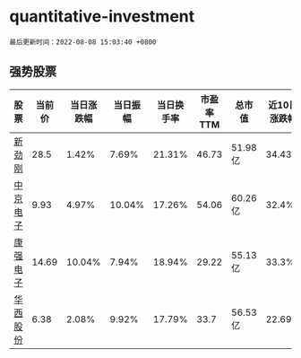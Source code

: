 # quantitative-investment

`最后更新时间：2022-08-08 15:03:40 +0800`

## 强势股票

|股票|当前价|当日涨跌幅|当日振幅|当日换手率|市盈率TTM|总市值|近10日涨跌幅|
|----|----|----|----|----|----|----|----|
|[新劲刚](https://xueqiu.com/S/SZ300629)|28.5|1.42%|7.69%|21.31%|46.73|51.98亿|34.43%|
|[中京电子](https://xueqiu.com/S/SZ002579)|9.93|4.97%|10.04%|17.26%|54.06|60.26亿|32.4%|
|[康强电子](https://xueqiu.com/S/SZ002119)|14.69|10.04%|7.94%|18.94%|29.22|55.13亿|33.3%|
|[华西股份](https://xueqiu.com/S/SZ000936)|6.38|2.08%|9.92%|17.79%|33.7|56.53亿|22.69%|
